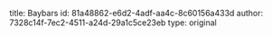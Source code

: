 title: Baybars
id: 81a48862-e6d2-4adf-aa4c-8c60156a433d
author: 7328c14f-7ec2-4511-a24d-29a1c5ce23eb
type: original
